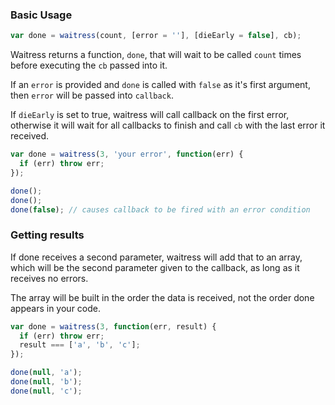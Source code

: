 
### Basic Usage

```javascript
var done = waitress(count, [error = ''], [dieEarly = false], cb);
```

Waitress returns a function, `done`, that will wait to be called `count` times before executing the `cb` passed into it.

If an `error` is provided and `done` is called with `false` as it's first argument, then `error` will be passed into `callback`.

If `dieEarly` is set to true, waitress will call callback on the first
error, otherwise it will wait for all callbacks to finish and call `cb`
with the last error it received.

```javascript
var done = waitress(3, 'your error', function(err) {
  if (err) throw err;
});

done();
done();
done(false); // causes callback to be fired with an error condition
```

### Getting results

If done receives a second parameter, waitress will add that to an array,
which will be the second parameter given to the callback, as long as it
receives no errors.

The array will be built in the order the data is received, not the order
done appears in your code.

```javascript
var done = waitress(3, function(err, result) {
  if (err) throw err;
  result === ['a', 'b', 'c'];
});

done(null, 'a');
done(null, 'b');
done(null, 'c');
```
